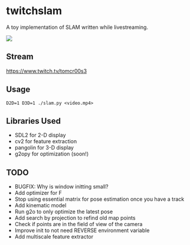 # twitchslam

A toy implementation of SLAM written while livestreaming.

<img src="https://raw.githubusercontent.com/geohot/twitchslam/master/demo.png" />

Stream
-----

https://www.twitch.tv/tomcr00s3

Usage
-----

```
D2D=1 D3D=1 ./slam.py <video.mp4>
```

Libraries Used
-----

* SDL2 for 2-D display
* cv2 for feature extraction
* pangolin for 3-D display
* g2opy for optimization (soon!)

TODO
-----

* BUGFIX: Why is window initting small?
* Add optimizer for F
* Stop using essential matrix for pose estimation once you have a track
 * Add kinematic model
 * Run g2o to only optimize the latest pose
* Add search by projection to refind old map points
 * Check if points are in the field of view of the camera
* Improve init to not need REVERSE environment variable
* Add multiscale feature extractor


